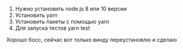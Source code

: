 1. Нужно установить node.js 8 или 10 версии
2. Установить yarn
3. Установить пакеты с помощью yarn
4. Для запуска тестов yarn test

Хорошо босс, сейчас вот только винду переустановлю и сделаю
